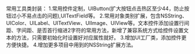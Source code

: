 常用工具类封装：
1.常用控件定制，UIButton(扩大按钮点击热区至少44，防止按钮过小不易点击的问题),UITextField等。
2.常用对象类别扩展，包含NSString、UIColor、UILabel、UITextView、UIImage、UIView等。文本控件添加设置行间距、字间距、是否首行缩进2字符的常用方法，新增了兼容系统方式给控件设置文本的方法，只需要初始化时设置好对应属性就好。
3.增加UI工厂类，添加控件更方便快捷。
4.增加更多项目中用到的NSString扩展方法。
